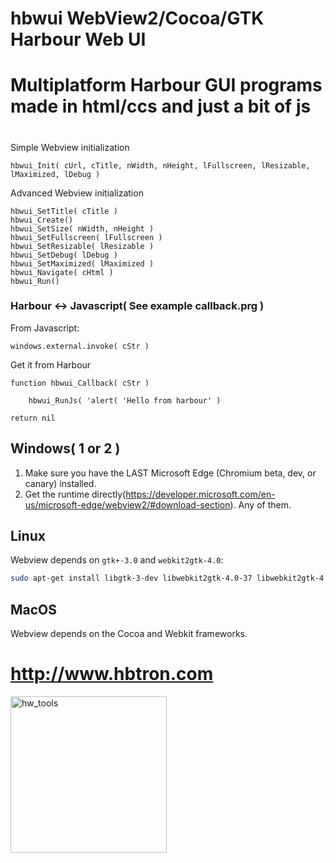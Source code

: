 # hbwui WebView2/Cocoa/GTK Harbour Web UI
#
# Multiplatform Harbour GUI programs made in html/ccs and just a bit of js
#

Simple Webview initialization

    hbwui_Init( cUrl, cTitle, nWidth, nHeight, lFullscreen, lResizable, lMaximized, lDebug )

Advanced Webview initialization

    hbwui_SetTitle( cTitle )
    hbwui_Create()
    hbwui_SetSize( nWidth, nHeight )
    hbwui_SetFullscreen( lFullscreen )
    hbwui_SetResizable( lResizable )
    hbwui_SetDebug( lDebug )
    hbwui_SetMaximized( lMaximized )
    hbwui_Navigate( cHtml )
    hbwui_Run()

### Harbour <-> Javascript( See example callback.prg )

From Javascript:

    windows.external.invoke( cStr )

Get it from Harbour

    function hbwui_Callback( cStr )
    
        hbwui_RunJs( 'alert( 'Hello from harbour' )  

    return nil  
    
## Windows( 1 or 2 ) 

1) Make sure you have the LAST Microsoft Edge (Chromium beta, dev, or canary) installed.
2) Get the runtime directly(https://developer.microsoft.com/en-us/microsoft-edge/webview2/#download-section). Any of them.

## Linux

Webview depends on `gtk+-3.0` and `webkit2gtk-4.0`:

```sh
sudo apt-get install libgtk-3-dev libwebkit2gtk-4.0-37 libwebkit2gtk-4.0-dev
```

## MacOS

Webview depends on the Cocoa and Webkit frameworks.

# http://www.hbtron.com
<img src="http://www.hbtron.com/hwtools512.png" width="250" title="hw_tools">
